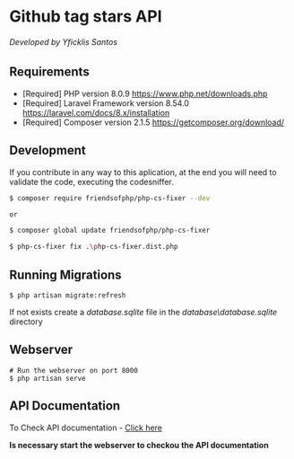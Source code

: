 # Github tag stars API 
###### Developed by Yficklis Santos

## Requirements

- [Required] PHP version 8.0.9 https://www.php.net/downloads.php
- [Required] Laravel Framework version 8.54.0 https://laravel.com/docs/8.x/installation
- [Required] Composer version 2.1.5 https://getcomposer.org/download/

## Development

If you contribute in any way to this aplication, at the end you will need to validate the code, executing the codesniffer.

```bash
$ composer require friendsofphp/php-cs-fixer --dev

or 

$ composer global update friendsofphp/php-cs-fixer

$ php-cs-fixer fix .\php-cs-fixer.dist.php
```

## Running Migrations
```
$ php artisan migrate:refresh
```

If not exists create a _database.sqlite_ file in the _database\database.sqlite_ directory

## Webserver
```
# Run the webserver on port 8000
$ php artisan serve
```

## API Documentation

To Check API documentation - [Click here](http://127.0.0.1:8000/)

__Is necessary start the webserver to checkou the API documentation__
